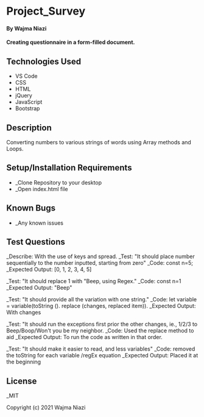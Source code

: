 # Project_Survey

#### By Wajma Niazi

#### Creating questionnaire in a form-filled document. 

## Technologies Used

* VS Code
* CSS 
* HTML 
* jQuery
* JavaScript 
* Bootstrap

## Description

Converting numbers to various strings of words using Array methods and Loops. 

## Setup/Installation Requirements

* _Clone Repository to your desktop  
* _Open index.html file 

## Known Bugs
* _Any known issues

## Test Questions 
_Describe: With the use of keys and spread.
_Test: "It should place number sequentially to the number inputted, starting from zero" 
_Code: const n=5; 
_Expected Output: [0, 1, 2, 3, 4, 5]

_Test: "It should replace 1 with "Beep, using Regex." 
_Code:  const n=1 
_Expected Output: "Beep" 

_Test: "It should provide all the variation with one string." 
_Code:  let variable = variable(toString (). replace (changes, replaced item)). 
_Expected Output: With changes 

_Test: "It should run the exceptions first prior the other changes, ie., 1/2/3 to Beep/Boop/Won't you be my neighbor. 
_Code:  Used the replace method to aid 
_Expected Output: To run the code as written in that order.

_Test: "It should make it easier to read, and less variables" 
_Code:  removed the toString for each variable /regEx equation
_Expected Output: Placed it at the beginning 


 

## License

_MIT

Copyright (c) 2021 Wajma Niazi